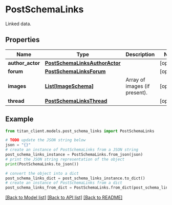 # PostSchemaLinks

Linked data.

## Properties

Name | Type | Description | Notes
------------ | ------------- | ------------- | -------------
**author_actor** | [**PostSchemaLinksAuthorActor**](PostSchemaLinksAuthorActor.md) |  | [optional] 
**forum** | [**PostSchemaLinksForum**](PostSchemaLinksForum.md) |  | [optional] 
**images** | [**List[ImageSchema]**](ImageSchema.md) | Array of images (if present). | [optional] 
**thread** | [**PostSchemaLinksThread**](PostSchemaLinksThread.md) |  | [optional] 

## Example

```python
from titan_client.models.post_schema_links import PostSchemaLinks

# TODO update the JSON string below
json = "{}"
# create an instance of PostSchemaLinks from a JSON string
post_schema_links_instance = PostSchemaLinks.from_json(json)
# print the JSON string representation of the object
print(PostSchemaLinks.to_json())

# convert the object into a dict
post_schema_links_dict = post_schema_links_instance.to_dict()
# create an instance of PostSchemaLinks from a dict
post_schema_links_from_dict = PostSchemaLinks.from_dict(post_schema_links_dict)
```
[[Back to Model list]](../README.md#documentation-for-models) [[Back to API list]](../README.md#documentation-for-api-endpoints) [[Back to README]](../README.md)


